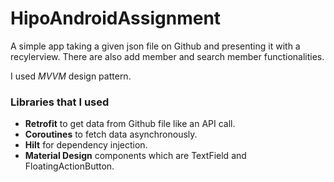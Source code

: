 # HipoAndroidAssignment

A simple app taking a given json file on Github and presenting it with a recylerview.
There are also add member and search member functionalities.

I used *MVVM* design pattern.

### Libraries that I used

  * **Retrofit** to get data from Github file like an API call. 
  * **Coroutines** to fetch data asynchronously.
  * **Hilt** for dependency injection.
  * **Material Design** components which are TextField and FloatingActionButton.
